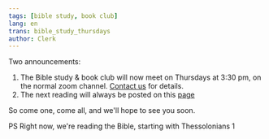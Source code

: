 ```yaml
---
tags: [bible study, book club]
lang: en
trans: bible_study_thursdays
author: Clerk
---
```

Two announcements: 

1. The Bible study & book club will now meet on Thursdays at 3:30 pm, on the normal zoom channel. [Contact us](/contact) for details.
2. The next reading will always be posted on this [page](/new_attender/book_bible)

So come one, come all, and we'll hope to see you soon.

PS Right now, we're reading the Bible, starting with Thessolonians 1
